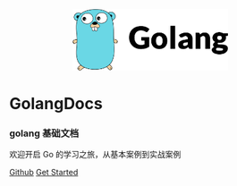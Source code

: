 <div align=center> 
    <img src="img/logo.jpg" style='width:55%;'/> 
</div>

<!--首页内容-->

# GolangDocs

### golang 基础文档

欢迎开启 Go 的学习之旅，从基本案例到实战案例

[Github](https://github.com/LLiuHuan)
[Get Started](README.md)

<!-- > 以 Spring Security 为主题，开启学习之旅，从基本案例到实战案例 -->
